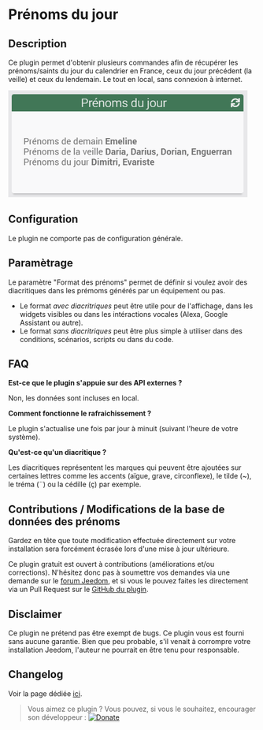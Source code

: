 # Prénoms du jour

## Description

Ce plugin permet d'obtenir plusieurs commandes afin de récupérer les prénoms/saints du jour du calendrier en France, ceux du jour précédent (la veille) et ceux du lendemain.
Le tout en local, sans connexion à internet.

![Alt text](../images/img_rendu_namesoftheday.png "Rendu graphique du plugin Prénoms du jour")

## Configuration

Le plugin ne comporte pas de configuration générale.

## Paramètrage

Le paramètre "Format des prénoms" permet de définir si voulez avoir des diacritiques dans les prémoms générés par un équipement ou pas.

- Le format _avec diacritriques_ peut être utile pour de l'affichage, dans les widgets visibles ou dans les intéractions vocales (Alexa, Google Assistant ou autre).
- Le format _sans diacritriques_ peut être plus simple à utiliser dans des conditions, scénarios, scripts ou dans du code.

## FAQ

**Est-ce que le plugin s'appuie sur des API externes ?**

Non, les données sont incluses en local.

**Comment fonctionne le rafraichissement ?**

Le plugin s'actualise une fois par jour à minuit (suivant l'heure de votre système).

**Qu'est-ce qu'un diacritique ?**

Les diacritiques représentent les marques qui peuvent être ajoutées sur certaines lettres comme les accents (aïgue, grave, circonflexe), le tilde (~), le tréma (¨) ou la cédille (ç) par exemple.

## Contributions / Modifications de la base de données des prénoms

Gardez en tête que toute modification effectuée directement sur votre installation sera forcément écrasée lors d'une mise à jour ultérieure.

Ce plugin gratuit est ouvert à contributions (améliorations et/ou corrections). N'hésitez donc pas à soumettre vos demandes via une demande sur le [forum Jeedom](https://community.jeedom.com/tag/plugin-namesoftheday), et si vous le pouvez faites les directement via un Pull Request sur le [GitHub du plugin](https://jeanrobertjs.github.io/namesoftheday).

## Disclaimer

Ce plugin ne prétend pas être exempt de bugs.
Ce plugin vous est fourni sans aucune garantie. Bien que peu probable, s'il venait à corrompre votre installation Jeedom, l'auteur ne pourrait en être tenu pour responsable.

## Changelog

<!--Voir la page dédiée [ici](https://jeanrobertjs.github.io/jeedom_namesoftheday/fr_FR/changelog).-->
Voir la page dédiée [ici](https://github.com/jeanrobertjs/jeedom_namesoftheday/blob/beta/docs/fr_FR/changelog.md).

> Vous aimez ce plugin ? Vous pouvez, si vous le souhaitez, encourager son développeur : [![Donate](https://img.shields.io/badge/Donate-PayPal-green.svg)](https://www.paypal.com/paypalme/jeanrobertjs)